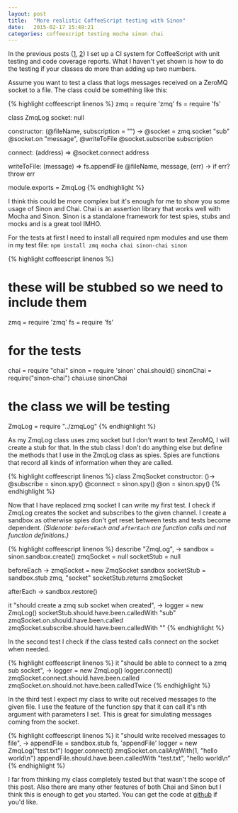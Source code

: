 ```yaml
---
layout: post
title:  "More realistic CoffeeScript testing with Sinon"
date:   2015-02-17 15:49:21
categories: coffeescript testing mocha sinon chai
---
```


In the previous posts ([1](http://szilardhuber.github.io/coffeescript/testing/mocha/coffeescript-testing/), [2](http://szilardhuber.github.io/coffeescript/testing/coverage/mocha/coffeescript-coverage/)) I set up a CI system for CoffeeScript with unit testing and code coverage reports. What I haven't yet shown is how to do the testing if your classes do more than adding up two numbers.

Assume you want to test a class that logs messages received on  a ZeroMQ socket to a file. The class could be something like this:

{% highlight coffeescript linenos %}
zmq = require 'zmq'
fs = require 'fs'

class ZmqLog
  socket: null

  constructor: (@fileName, subscription = "") ->
    @socket = zmq.socket "sub"
    @socket.on "message", @writeToFile
    @socket.subscribe subscription

  connect: (address) =>
    @socket.connect address

  writeToFile: (message) =>
    fs.appendFile @fileName, message, (err) ->
      if err?
        throw err

module.exports = ZmqLog
{% endhighlight %}


I think this could be more complex but it's enough for me to show you some usage of Sinon and Chai. Chai is an assertion library that works well with Mocha and Sinon. Sinon is a standalone framework for test spies, stubs and mocks and is a great tool IMHO.

For the tests at first I need to install all required npm modules and use them in my test file:
```npm install zmq mocha chai sinon-chai sinon```

{% highlight coffeescript linenos %}
# these will be stubbed so we need to include them
zmq = require 'zmq'
fs = require 'fs'

# for the tests
chai = require "chai"
sinon = require 'sinon'
chai.should()
sinonChai = require("sinon-chai")
chai.use sinonChai

# the class we will be testing
ZmqLog = require "../zmqLog"
{% endhighlight %}

As my ZmqLog class uses zmq socket but I don't want to test ZeroMQ,  I will create a stub for that. In the stub class I don't do anything else but define the methods that I use in the ZmqLog class as spies. Spies are functions that record all kinds of information when they are called.

{% highlight coffeescript linenos %}
class ZmqSocket
  constructor: ()->
    @subscribe = sinon.spy()
    @connect = sinon.spy()
    @on = sinon.spy()
{% endhighlight %}

Now that I have replaced zmq socket  I can write my first test. I check if ZmqLog creates the socket and subscribes to the given channel. I create a sandbox as otherwise spies don't get reset between tests and tests become dependent. *(Sidenote: ```beforeEach``` and ```afterEach``` are function calls and not function definitions.)*

{% highlight coffeescript linenos %}
describe "ZmqLog", ->
  sandbox = sinon.sandbox.create()
  zmqSocket = null
  socketStub = null

  beforeEach ->
    zmqSocket = new ZmqSocket sandbox
    socketStub = sandbox.stub zmq, "socket"
    socketStub.returns zmqSocket

  afterEach ->
    sandbox.restore()

  it "should create a zmq sub socket when created", ->
    logger = new ZmqLog()
    socketStub.should.have.been.calledWith "sub"
    zmqSocket.on.should.have.been.called
    zmqSocket.subscribe.should.have.been.calledWith ""
{% endhighlight %}

In the second test I check if the class tested calls connect on the socket when needed.

{% highlight coffeescript linenos %}
it "should be able to connect to a zmq sub socket", ->
  logger = new ZmqLog()
  logger.connect()
  zmqSocket.connect.should.have.been.called
  zmqSocket.on.should.not.have.been.calledTwice
{% endhighlight %}

In the third test I expect my class to write out received messages to the given file. I use the feature of the function spy that it can call it's nth argument with parameters I set. This is great for simulating messages coming from the socket.

{% highlight coffeescript linenos %}
it "should write received messages to file", ->
  appendFile = sandbox.stub fs, 'appendFile'
  logger = new ZmqLog("test.txt")
  logger.connect()
  zmqSocket.on.callArgWith(1, "hello world\n")
  appendFile.should.have.been.calledWith "test.txt", "hello world\n"
{% endhighlight %}

I far from thinking my class completely tested but that wasn't the scope of this post. Also there are many other features of both Chai and Sinon but I think this is enough to get you started. You can get the code at [github](https://github.com/szilardhuber/coffescriptTesting) if you'd like.
